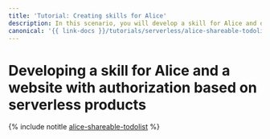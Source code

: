 ```yaml
---
title: 'Tutorial: Creating skills for Alice'
description: In this scenario, you will develop a skill for Alice and deploy a web app for creating, reading, and editing to-do lists with Alice's help, as well as for sharing the lists with other users on the website.
canonical: '{{ link-docs }}/tutorials/serverless/alice-shareable-todolist'
---
```


# Developing a skill for Alice and a website with authorization based on serverless products

{% include notitle [alice-shareable-todolist](../../_tutorials/serverless/alice-shareable-todolist.md) %}

